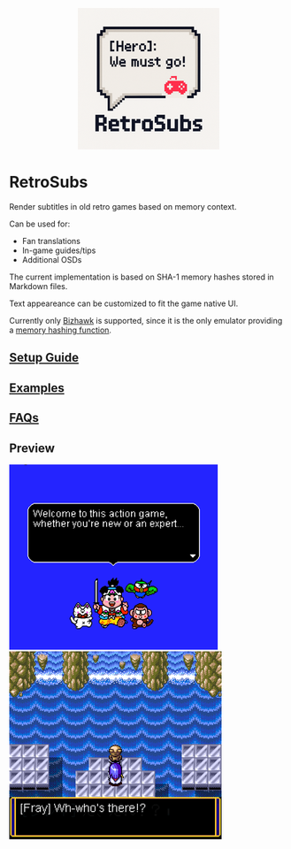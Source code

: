 <p align="center">
 <img src="https://raw.githubusercontent.com/eadmaster/RetroSubs/refs/heads/main/logo.png">
</p>

# RetroSubs

Render subtitles in old retro games based on memory context.

Can be used for:
 
 - Fan translations
 - In-game guides/tips
 - Additional OSDs
 
The current implementation is based on SHA-1 memory hashes stored in Markdown files.
 
Text appeareance can be customized to fit the game native UI.

Currently only [Bizhawk](https://tasvideos.org/Bizhawk) is supported, since it is the only emulator providing a [memory hashing function](https://tasvideos.org/Bizhawk/LuaFunctions).


## [Setup Guide](https://github.com/eadmaster/RetroSubs/wiki/Setup-Guide)

## [Examples](https://github.com/eadmaster/RetroSubs/wiki/Examples)

## [FAQs](https://github.com/eadmaster/RetroSubs/wiki/FAQs)


## Preview 

![demo1](https://raw.githubusercontent.com/eadmaster/RetroSubs/refs/heads/main/shots/demo1.png) ![demo7](https://raw.githubusercontent.com/eadmaster/RetroSubs/refs/heads/main/shots/demo7.png)

